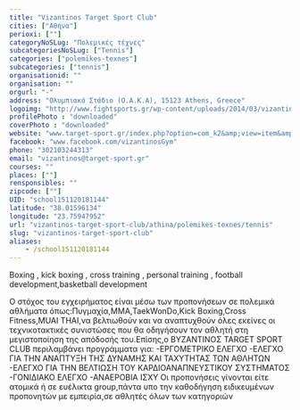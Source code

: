 ```yaml
---
title: "Vizantinos Target Sport Club"
cities: ["Αθήνα"]
perioxi: [""]
categoryNoSLug: "Πολεμικές τέχνες"
subcategoriesNoSLug: ["Tennis"]
categories: ["polemikes-texnes"]
subcategories: ["tennis"]
organisationid: ""
organisation: ""
orgurl: "-"
address: "Ολυμπιακό Στάδιο (Ο.Α.Κ.Α), 15123 Athens, Greece"
logoimg: "http://www.fightsports.gr/wp-content/uploads/2014/03/vizantinos.jpg"
profilePhoto : "downloaded"
coverPhoto : "downloaded"
website: "www.target-sport.gr/index.php?option=com_k2&amp;view=item&amp;id=3400:vyzantinos-target-sport-club&amp;Itemid=357&amp;lang=el"
facebook: "www.facebook.com/vizantinosGym"
phone: "302103244313"
email: "vizantinos@target-sport.gr"
courses: ""
places: [""]
rensponsibles: ""
zipcode: [""]
UID: "school151120181144"
latitude: "38.01596134"
longitude: "23.75947952"
url: "vizantinos-target-sport-club/athina/polemikes-texnes/tennis"
slug: "vizantinos-target-sport-club"
aliases:
    - /school151120181144
---
```



Boxing , kick boxing , cross training , personal training , football development,basketball development

Ο στόχος του εγχειρήματος είναι μέσω των προπονήσεων σε πολεμικά αθλήματα όπως:Πυγμαχία,ΜΜΑ,TaekWonDo,Kick Boxing,Cross Fitness,MUAI THAI,να βελτιωθούν και να αναπτυχθούν όλες εκείνες οι τεχνικοτακτικές συνιστώσες που θα οδηγήσουν τον αθλητή στη μεγιστοποίηση της απόδοσής του.Επίσης,ο ΒΥΖΑΝΤΙΝΟΣ TARGET SPORT CLUB περιλαμβάνει προγράμματα για: -ΕΡΓΟΜΕΤΡΙΚΟ ΕΛΕΓΧΟ -ΕΛΕΓΧΟ ΓΙΑ ΤΗΝ ΑΝΑΠΤΥΞΗ ΤΗΣ ΔΥΝΑΜΗΣ ΚΑΙ ΤΑΧΥΤΗΤΑΣ ΤΩΝ ΑΘΛΗΤΩΝ -ΕΛΕΓΧΟ ΓΙΑ ΤΗΝ ΒΕΛΤΙΩΣΗ ΤΟΥ ΚΑΡΔΙΟΑΝΑΠΝΕΥΣΤΙΚΟΥ ΣΥΣΤΗΜΑΤΟΣ -ΓΟΝΙΔΙΑΚΟ ΕΛΕΓΧΟ -ΑΝΑΕΡΟΒΙΑ ΙΣΧΥ Οι προπονήσεις γίνονται είτε ατομικά ή σε ευέλικτα group,πάντα υπο την καθοδήγηση ειδικευμένων προπονητών με εμπειρία,σε αθλητές όλων των κατηγοριών